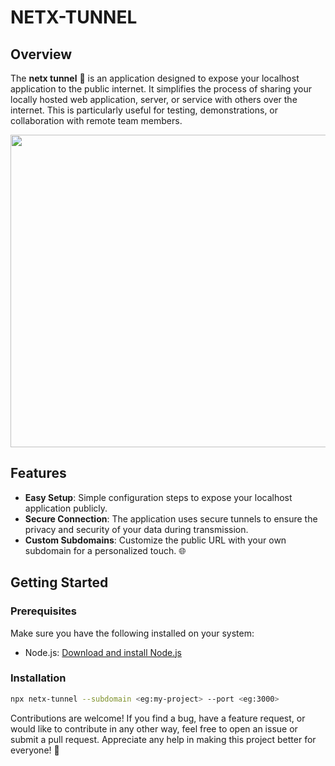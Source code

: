 # NETX-TUNNEL

## Overview

The **netx tunnel** 🚀 is an application designed to expose your localhost application to the public internet. It simplifies the process of sharing your locally hosted web application, server, or service with others over the internet. This is particularly useful for testing, demonstrations, or collaboration with remote team members.

<img src="https://media.giphy.com/media/v1.Y2lkPTc5MGI3NjExOHI1MWJ5ajRtbnR3NjF4dzkxZWZ0OWh0YWZtN2I4ZmhydTBmM3BtNyZlcD12MV9pbnRlcm5hbF9naWZfYnlfaWQmY3Q9Zw/4MLqdpDbwdxKdun01Z/giphy.gif" width="1000" height="500">

## Features

-   **Easy Setup**: Simple configuration steps to expose your localhost application publicly.
-   **Secure Connection**: The application uses secure tunnels to ensure the privacy and security of your data during transmission.
-   **Custom Subdomains**: Customize the public URL with your own subdomain for a personalized touch. 🌐

## Getting Started

### Prerequisites

Make sure you have the following installed on your system:

-   Node.js: [Download and install Node.js](https://nodejs.org/)

### Installation

```bash
npx netx-tunnel --subdomain <eg:my-project> --port <eg:3000>
```

Contributions are welcome! If you find a bug, have a feature request, or would like to contribute in any other way, feel free to open an issue or submit a pull request. Appreciate any help in making this project better for everyone! 🙌
